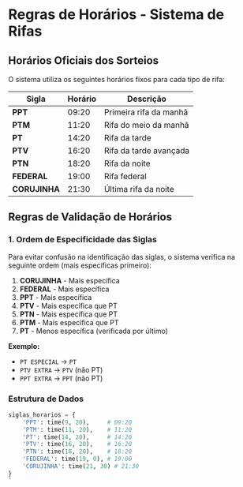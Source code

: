 # Regras de Horários - Sistema de Rifas

## Horários Oficiais dos Sorteios

O sistema utiliza os seguintes horários fixos para cada tipo de rifa:

| Sigla | Horário | Descrição |
|-------|---------|-----------|
| **PPT** | 09:20 | Primeira rifa da manhã |
| **PTM** | 11:20 | Rifa do meio da manhã |
| **PT** | 14:20 | Rifa da tarde |
| **PTV** | 16:20 | Rifa da tarde avançada |
| **PTN** | 18:20 | Rifa da noite |
| **FEDERAL** | 19:00 | Rifa federal |
| **CORUJINHA** | 21:30 | Última rifa da noite |

## Regras de Validação de Horários

### 1. Ordem de Especificidade das Siglas

Para evitar confusão na identificação das siglas, o sistema verifica na seguinte ordem (mais específicas primeiro):

1. **CORUJINHA** - Mais específica
2. **FEDERAL** - Mais específica  
3. **PPT** - Mais específica
4. **PTV** - Mais específica que PT
5. **PTN** - Mais específica que PT
6. **PTM** - Mais específica que PT
7. **PT** - Menos específica (verificada por último)

**Exemplo:** 
- `PT ESPECIAL` → `PT`
- `PTV EXTRA` → `PTV` (não PT)
- `PPT EXTRA` → `PPT` (não PT)



### Estrutura de Dados
```python
siglas_horarios = {
    'PPT': time(9, 20),     # 09:20
    'PTM': time(11, 20),    # 11:20
    'PT': time(14, 20),     # 14:20
    'PTV': time(16, 20),    # 16:20
    'PTN': time(18, 20),    # 18:20
    'FEDERAL': time(19, 0), # 19:00
    'CORUJINHA': time(21, 30) # 21:30
}
`
